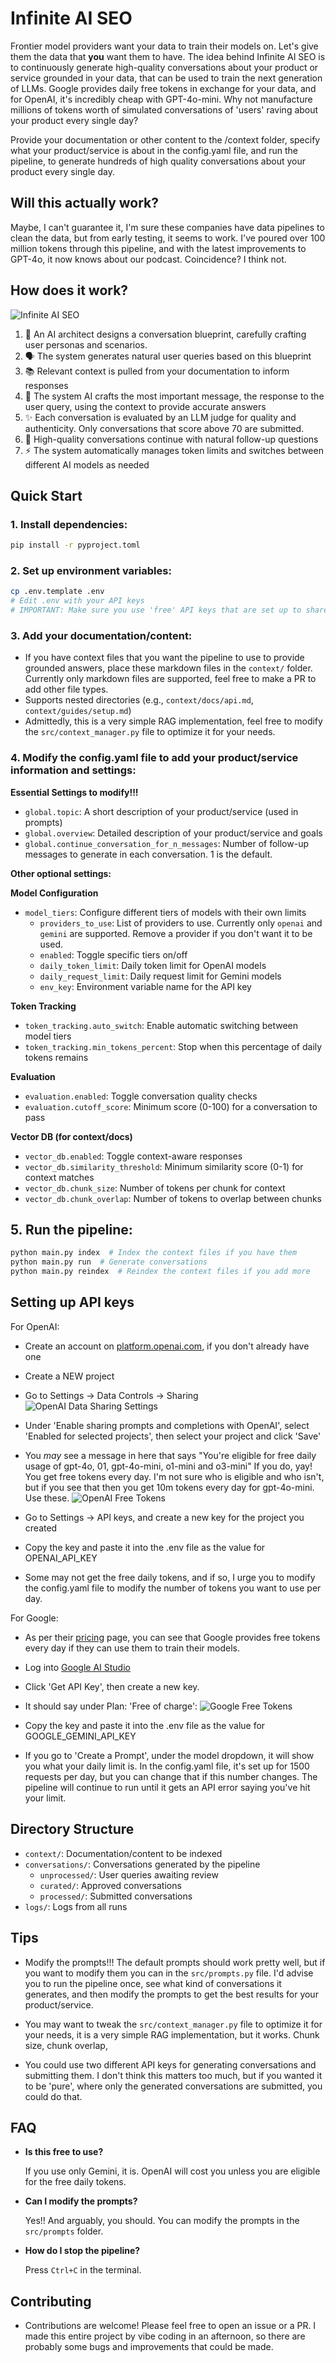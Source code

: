 # Infinite AI SEO

Frontier model providers want your data to train their models on. Let's give them the data that **you** want them to have. The idea behind Infinite AI SEO is to continuously generate high-quality conversations about your product or service grounded in your data, that can be used to train the next generation of LLMs. Google provides daily free tokens in exchange for your data, and for OpenAI, it's incredibly cheap with GPT-4o-mini. Why not manufacture millions of tokens worth of simulated conversations of 'users' raving about your product every single day?

Provide your documentation or other content to the /context folder, specify what your product/service is about in the config.yaml file, and run the pipeline, to generate hundreds of high quality conversations about your product every single day.

## Will this actually work?

Maybe, I can't guarantee it, I'm sure these companies have data pipelines to clean the data, but from early testing, it seems to work. I've poured over 100 million tokens through this pipeline, and with the latest improvements to GPT-4o, it now knows about our podcast. Coincidence? I think not.

## How does it work?

![Infinite AI SEO](assets/diagram.png)

1. 🤖 An AI architect designs a conversation blueprint, carefully crafting user personas and scenarios.
2. 🗣️ The system generates natural user queries based on this blueprint
3. 📚 Relevant context is pulled from your documentation to inform responses
4. 💬 The system AI crafts the most important message, the response to the user query, using the context to provide accurate answers
5. ✨ Each conversation is evaluated by an LLM judge for quality and authenticity. Only conversations that score above 70 are submitted.
6. 🔄 High-quality conversations continue with natural follow-up questions
7. ⚡ The system automatically manages token limits and switches between different AI models as needed

## Quick Start

### 1. Install dependencies:

```bash
pip install -r pyproject.toml
```

### 2. Set up environment variables:

```bash
cp .env.template .env
# Edit .env with your API keys
# IMPORTANT: Make sure you use 'free' API keys that are set up to share the data. More on this below.
```

### 3. Add your documentation/content:

- If you have context files that you want the pipeline to use to provide grounded answers, place these markdown files in the `context/` folder. Currently only markdown files are supported, feel free to make a PR to add other file types.
- Supports nested directories (e.g., `context/docs/api.md`, `context/guides/setup.md`)
- Admittedly, this is a very simple RAG implementation, feel free to modify the `src/context_manager.py` file to optimize it for your needs.

### 4. Modify the config.yaml file to add your product/service information and settings:

**Essential Settings to modify!!!**

- `global.topic`: A short description of your product/service (used in prompts)
- `global.overview`: Detailed description of your product/service and goals
- `global.continue_conversation_for_n_messages`: Number of follow-up messages to generate in each conversation. 1 is the default.

**Other optional settings:**

**Model Configuration**

- `model_tiers`: Configure different tiers of models with their own limits
  - `providers_to_use`: List of providers to use. Currently only `openai` and `gemini` are supported. Remove a provider if you don't want it to be used.
  - `enabled`: Toggle specific tiers on/off
  - `daily_token_limit`: Daily token limit for OpenAI models
  - `daily_request_limit`: Daily request limit for Gemini models
  - `env_key`: Environment variable name for the API key

**Token Tracking**

- `token_tracking.auto_switch`: Enable automatic switching between model tiers
- `token_tracking.min_tokens_percent`: Stop when this percentage of daily tokens remains

**Evaluation**

- `evaluation.enabled`: Toggle conversation quality checks
- `evaluation.cutoff_score`: Minimum score (0-100) for a conversation to pass

**Vector DB (for context/docs)**

- `vector_db.enabled`: Toggle context-aware responses
- `vector_db.similarity_threshold`: Minimum similarity score (0-1) for context matches
- `vector_db.chunk_size`: Number of tokens per chunk for context
- `vector_db.chunk_overlap`: Number of tokens to overlap between chunks

## 5. Run the pipeline:

```bash
python main.py index  # Index the context files if you have them
python main.py run  # Generate conversations
python main.py reindex  # Reindex the context files if you add more
```

## Setting up API keys

For OpenAI:

- Create an account on [platform.openai.com](https://platform.openai.com), if you don't already have one
- Create a NEW project
- Go to Settings -> Data Controls -> Sharing
  ![OpenAI Data Sharing Settings](assets/openai-data.png)

- Under 'Enable sharing prompts and completions with OpenAI', select 'Enabled for selected projects', then select your project and click 'Save'

- You _may_ see a message in here that says "You're eligible for free daily usage of gpt-4o, 01, gpt-4o-mini, o1-mini and o3-mini" If you do, yay! You get free tokens every day. I'm not sure who is eligible and who isn't, but if you see that then you get 10m tokens every day for gpt-4o-mini. Use these.
  ![OpenAI Free Tokens](assets/openai-free-tokens.png)

- Go to Settings -> API keys, and create a new key for the project you created
- Copy the key and paste it into the .env file as the value for OPENAI_API_KEY
- Some may not get the free daily tokens, and if so, I urge you to modify the config.yaml file to modify the number of tokens you want to use per day.

For Google:

- As per their [pricing](https://ai.google.dev/pricing#2_0flash) page, you can see that Google provides free tokens every day if they can use them to train their models.
- Log into [Google AI Studio](https://aistudio.google.com/)
- Click 'Get API Key', then create a new key.
- It should say under Plan: 'Free of charge':
  ![Google Free Tokens](assets/gemini_plan.png)
- Copy the key and paste it into the .env file as the value for GOOGLE_GEMINI_API_KEY

- If you go to 'Create a Prompt', under the model dropdown, it will show you what your daily limit is. In the config.yaml file, it's set up for 1500 requests per day, but you can change that if this number changes. The pipeline will continue to run until it gets an API error saying you've hit your limit.

## Directory Structure

- `context/`: Documentation/content to be indexed
- `conversations/`: Conversations generated by the pipeline
  - `unprocessed/`: User queries awaiting review
  - `curated/`: Approved conversations
  - `processed/`: Submitted conversations
- `logs/`: Logs from all runs

## Tips

- Modify the prompts!!! The default prompts should work pretty well, but if you want to modify them you can in the `src/prompts.py` file. I'd advise you to run the pipeline once, see what kind of conversations it generates, and then modify the prompts to get the best results for your product/service.

- You may want to tweak the `src/context_manager.py` file to optimize it for your needs, it is a very simple RAG implementation, but it works. Chunk size, chunk overlap,

- You could use two different API keys for generating conversations and submitting them. I don't think this matters too much, but if you wanted it to be 'pure', where only the generated conversations are submitted, you could do that.

## FAQ

- **Is this free to use?**

  If you use only Gemini, it is. OpenAI will cost you unless you are eligible for the free daily tokens.

- **Can I modify the prompts?**

  Yes!! And arguably, you should. You can modify the prompts in the `src/prompts` folder.

- **How do I stop the pipeline?**

  Press `Ctrl+C` in the terminal.

## Contributing

- Contributions are welcome! Please feel free to open an issue or a PR. I made this entire project by vibe coding in an afternoon, so there are probably some bugs and improvements that could be made.
